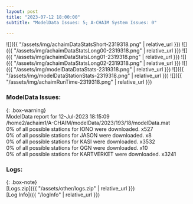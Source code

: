 ```yaml
---
layout: post
title: "2023-07-12 18:00:00"
subtitle: "ModelData Issues: 5; A-CHAIM System Issues: 0"

---
```


![]({{ "/assets/img/achaimDataStatsShort-2319318.png" | relative_url }})
![]({{ "/assets/img/achaimDataStatsLong00-2319318.png" | relative_url }})
![]({{ "/assets/img/achaimDataStatsLong01-2319318.png" | relative_url }})
![]({{ "/assets/img/achaimDataStatsLong02-2319318.png" | relative_url }})
![]({{ "/assets/img/modelDataDataStats-2319318.png" | relative_url }})
![]({{ "/assets/img/modelDataStationStats-2319318.png" | relative_url }})
![]({{ "/assets/img/achaimRunTime-2319318.png" | relative_url }})


### ModelData Issues:  
  
{: .box-warning}  
 ModelData report for 12-Jul-2023 18:15:09   
 /home2/achaim1/A-CHAIM/modelData/2023/193/18/modelData.mat   
 0% of all possible stations for IONO were downloaded. x527   
 0% of all possible stations for JASON were downloaded. x8   
 0% of all possible stations for KASI were downloaded. x3532   
 0% of all possible stations for QGN were downloaded. x10   
 0% of all possible stations for KARTVERKET were downloaded. x3241   
  


### Logs:  
  
{: .box-note}  
[Logs.zip]({{ "/assets/other/logs.zip" | relative_url }})  
[Log Info]({{ "/logInfo" | relative_url }})  
